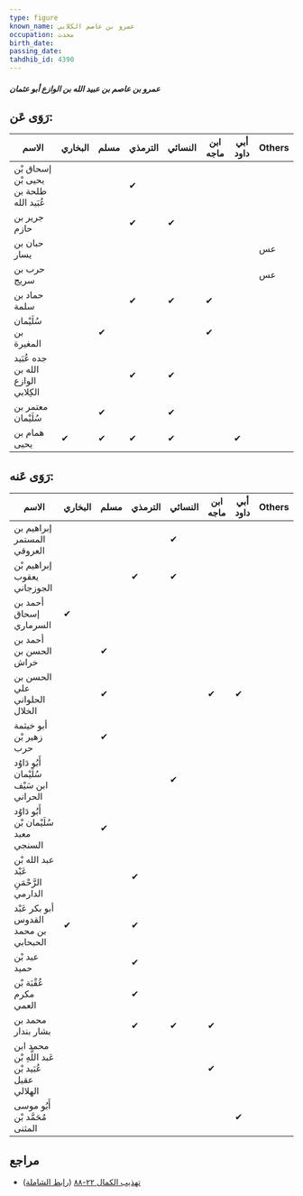 ```yaml
---
type: figure
known_name: عمرو بن عاصم الكلابي
occupation: محدث
birth_date:
passing_date:
tahdhib_id: 4390
---
```

##### عمرو بن عاصم بن عبيد الله بن الوازع أبو عثمان

## رَوَى عَن:
| الاسم                                  | البخاري | مسلم | الترمذي | النسائي | ابن ماجه | أبي داود | Others |
| -------------------------------------- | ------- | ---- | ------- | ------- | -------- | -------- | ------ |
| إسحاق بْن يحيى بْن طلحة بن عُبَيد الله |         |      | ✔       |         |          |          |        |
| جرير بن حازم                           |         |      | ✔       | ✔       |          |          |        |
| حبان بن يسار                           |         |      |         |         |          |          | عس     |
| حرب بن سريج                            |         |      |         |         |          |          | عس     |
| حماد بن سلمة                           |         |      | ✔       | ✔       | ✔        |          |        |
| سُلَيْمان بن المغيرة                   |         | ✔    |         |         | ✔        |          |        |
| جده عُبَيد الله بن الوازع الكِلابي     |         |      | ✔       | ✔       |          |          |        |
| معتمر بن سُلَيْمان                     |         | ✔    |         | ✔       |          |          |        |
| همام بن يحيى                           | ✔       | ✔    | ✔       | ✔       |          | ✔        |        |
## رَوَى عَنه:
| الاسم                                             | البخاري | مسلم | الترمذي | النسائي | ابن ماجه | أبي داود | Others |
| ------------------------------------------------- | ------- | ---- | ------- | ------- | -------- | -------- | ------ |
| إبراهيم بن المستمر العروقي                        |         |      |         | ✔       |          |          |        |
| إبراهيم بْن يعقوب الجوزجاني                       |         |      | ✔       | ✔       |          |          |        |
| أحمد بن إسحاق السرماري                            | ✔       |      |         |         |          |          |        |
| أحمد بن الحسن بن خراش                             |         | ✔    |         |         |          |          |        |
| الحسن بن علي الحلواني الخلال                      |         | ✔    |         |         | ✔        | ✔        |        |
| أبو خيثمة زهير بْن حرب                            |         | ✔    |         |         |          |          |        |
| أَبُو دَاوُد سُلَيْمان ابن سَيْف الحراني          |         |      |         | ✔       |          |          |        |
| أَبُو دَاوُد سُلَيْمان بْن معبد السنجي            |         | ✔    |         |         |          |          |        |
| عبد الله بْن عَبْد الرَّحْمَنِ الدارمي            |         |      | ✔       |         |          |          |        |
| أبو بكر عَبْد القدوس بن محمد الحبحابي             | ✔       |      | ✔       |         |          |          |        |
| عبد بْن حميد                                      |         |      | ✔       |         |          |          |        |
| عُقْبَة بْن مكرم العمي                            |         |      | ✔       |         |          |          |        |
| محمد بن بشار بندار                                |         |      | ✔       | ✔       | ✔        |          |        |
| محمد ابن عَبد اللَّهِ بْن عُبَيد بْن عقيل الهلالي |         |      |         |         | ✔        |          |        |
| أَبُو موسى مُحَمَّد بْن المثنى                    |         |      |         |         |          | ✔        |        |
## مراجع
- [تهذيب الكمال ٢٢-٨٨](obsidian://open?vault=Tahdhib-al-Kamal&file=Figures/٤٣٩٠-عمرو%20بن%20عاصم%20بن%20عبيد%20الله%20بن%20الوازع%20أبو%20عثمان) ([رابط الشاملة](https://shamela.ws/book/3722/11341))